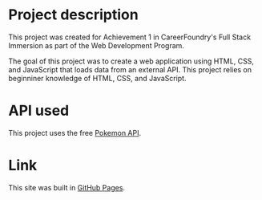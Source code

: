 # Project description

This project was created for Achievement 1 in CareerFoundry's Full Stack Immersion as part of the Web Development Program. 

The goal of this project was to create a web application using HTML, CSS, and JavaScript that loads data from an external API. This project relies on beginniner knowledge of HTML, CSS, and JavaScript.

# API used

This project uses the free [Pokemon API](https://pokeapi.co/).

# Link

This site was built in [GitHub Pages](https://sarahmjenkins.github.io/pokedex-js-app/).
